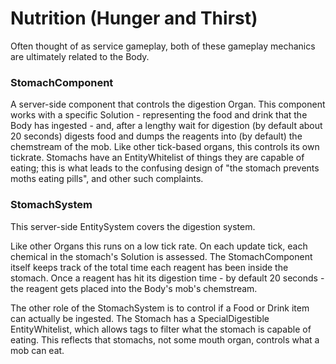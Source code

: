 # Nutrition (Hunger and Thirst)

Often thought of as service gameplay, both of these gameplay mechanics are ultimately related to the Body.

### StomachComponent

A server-side component that controls the digestion Organ. This component works with a specific Solution - representing the food and drink that the Body has ingested - and, after a lengthy wait for digestion (by default about 20 seconds) digests food and dumps the reagents into (by default) the chemstream of the mob. Like other tick-based organs, this controls its own tickrate. Stomachs have an EntityWhitelist of things they are capable of eating; this is what leads to the confusing design of "the stomach prevents moths eating pills", and other such complaints.

### StomachSystem

This server-side EntitySystem covers the digestion system. 

Like other Organs this runs on a low tick rate. On each update tick, each chemical in the stomach's Solution is assessed. The StomachComponent itself keeps track of the total time each reagent has been inside the stomach. Once a reagent  has hit its digestion time - by default 20 seconds - the reagent gets placed into the Body's mob's chemstream.

The other role of the StomachSystem is to control if a Food or Drink item can actually be ingested. The Stomach has a SpecialDigestible EntityWhitelist, which allows tags to filter what the stomach is capable of eating. This reflects that stomachs, not some mouth organ, controls what a mob can eat.